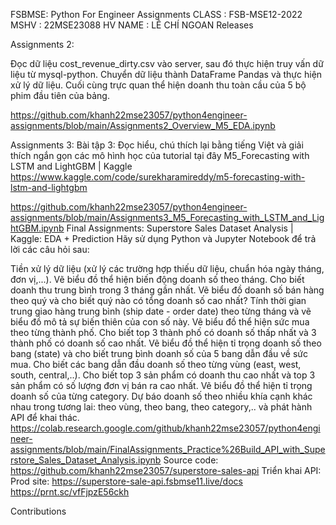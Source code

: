 FSBMSE: Python For Engineer Assignments
CLASS : FSB-MSE12-2022
MSHV : 22MSE23088
HV NAME : LÊ CHÍ NGOAN
Releases

Assignments 2:

Đọc dữ liệu cost_revenue_dirty.csv vào server, sau đó thực hiện truy vấn dữ liệu từ mysql-python.
Chuyển dữ liệu thành DataFrame Pandas và thực hiện xử lý dữ liệu. 
Cuối cùng trực quan thể hiện doanh thu toàn cầu của 5 bộ phim đầu tiên của bảng.

https://github.com/khanh22mse23057/python4engineer-assignments/blob/main/Assignments2_Overview_M5_EDA.ipynb

Assignments 3:
Bài tập 3: Đọc hiểu, chú thích lại bằng tiếng Việt và giải thích ngắn gọn các mô hình học của tutorial tại đây M5_Forecasting with LSTM and LightGBM | Kaggle https://www.kaggle.com/code/surekharamireddy/m5-forecasting-with-lstm-and-lightgbm

https://github.com/khanh22mse23057/python4engineer-assignments/blob/main/Assignments3_M5_Forecasting_with_LSTM_and_LightGBM.ipynb
Final Assignments:
Superstore Sales Dataset Analysis | Kaggle: EDA + Prediction Hãy sử dụng Python và Jupyter Notebook để trả lời các câu hỏi sau:

Tiền xử lý dữ liệu (xử lý các trường hợp thiếu dữ liệu, chuẩn hóa ngày tháng, đơn vị,...).
Vẽ biểu đồ thể hiện biến động doanh số theo tháng. Cho biết doanh thu trung bình trong 3 tháng gần nhất.
Vẽ biểu đồ doanh số bán hàng theo quý và cho biết quý nào có tổng doanh số cao nhất?
Tính thời gian trung giao hàng trung bình (ship date - order date) theo từng tháng và vẽ biểu đồ mô tả sự biến thiên của con số này.
Vẽ biểu đồ thể hiện sức mua theo từng thành phố. Cho biết top 3 thành phố có doanh số thấp nhất và 3 thành phố có doanh số cao nhất.
Vẽ biểu đồ thể hiện tỉ trọng doanh số theo bang (state) và cho biết trung bình doanh số của 5 bang dẫn đầu về sức mua.
Cho biết các bang dẫn đầu doanh số theo từng vùng (east, west, south, central,..).
Cho biết top 3 sản phẩm có doanh thu cao nhất và top 3 sản phẩm có số lượng đơn vị bán ra cao nhất.
Vẽ biểu đồ thể hiện tỉ trọng doanh số của từng category.
Dự báo doanh số theo nhiều khía cạnh khác nhau trong tương lai: theo vùng, theo bang, theo category,.. và phát hành API để khai thác.
https://colab.research.google.com/github/khanh22mse23057/python4engineer-assignments/blob/main/FinalAssignments_Practice%26Build_API_with_Superstore_Sales_Dataset_Analysis.ipynb
Source code: https://github.com/khanh22mse23057/superstore-sales-api
Triển khai API:
Prod site: https://superstore-sale-api.fsbmse11.live/docs
https://prnt.sc/vfFjpzE56ckh

Contributions